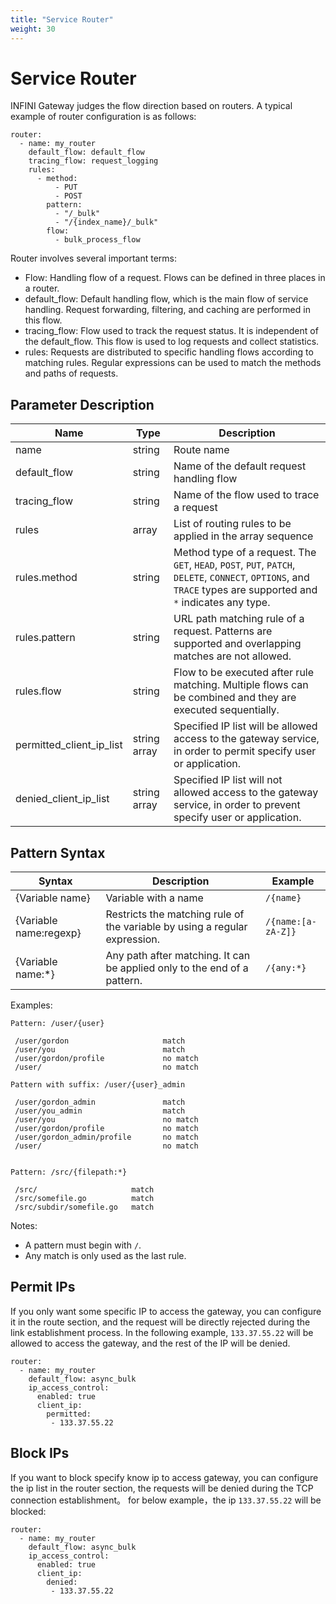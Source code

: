 ```yaml
---
title: "Service Router"
weight: 30
---
```


# Service Router

INFINI Gateway judges the flow direction based on routers. A typical example of router configuration is as follows:

```
router:
  - name: my_router
    default_flow: default_flow
    tracing_flow: request_logging
    rules:
      - method:
          - PUT
          - POST
        pattern:
          - "/_bulk"
          - "/{index_name}/_bulk"
        flow:
          - bulk_process_flow
```

Router involves several important terms:

- Flow: Handling flow of a request. Flows can be defined in three places in a router.
- default_flow: Default handling flow, which is the main flow of service handling. Request forwarding, filtering, and caching are performed in this flow.
- tracing_flow: Flow used to track the request status. It is independent of the default_flow. This flow is used to log requests and collect statistics.
- rules: Requests are distributed to specific handling flows according to matching rules. Regular expressions can be used to match the methods and paths of requests.

## Parameter Description

| Name                     | Type         | Description                                                                                                                                                      |
| ------------------------ | ------------ | ---------------------------------------------------------------------------------------------------------------------------------------------------------------- |
| name                     | string       | Route name                                                                                                                                                       |
| default_flow             | string       | Name of the default request handling flow                                                                                                                        |
| tracing_flow             | string       | Name of the flow used to trace a request                                                                                                                         |
| rules                    | array        | List of routing rules to be applied in the array sequence                                                                                                        |
| rules.method             | string       | Method type of a request. The `GET`, `HEAD`, `POST`, `PUT`, `PATCH`, `DELETE`, `CONNECT`, `OPTIONS`, and `TRACE` types are supported and `*` indicates any type. |
| rules.pattern            | string       | URL path matching rule of a request. Patterns are supported and overlapping matches are not allowed.                                                             |
| rules.flow               | string       | Flow to be executed after rule matching. Multiple flows can be combined and they are executed sequentially.                                                      |
| permitted_client_ip_list | string array | Specified IP list will be allowed access to the gateway service, in order to permit specify user or application.                                                 |
| denied_client_ip_list    | string array | Specified IP list will not allowed access to the gateway service, in order to prevent specify user or application.                                               |

## Pattern Syntax

| Syntax                 | Description                                                                | Example            |
| ---------------------- | -------------------------------------------------------------------------- | ------------------ |
| {Variable name}        | Variable with a name                                                       | `/{name}`          |
| {Variable name:regexp} | Restricts the matching rule of the variable by using a regular expression. | `/{name:[a-zA-Z]}` |
| {Variable name:\*}     | Any path after matching. It can be applied only to the end of a pattern.   | `/{any:*}`         |

Examples:

```
Pattern: /user/{user}

 /user/gordon                     match
 /user/you                        match
 /user/gordon/profile             no match
 /user/                           no match

Pattern with suffix: /user/{user}_admin

 /user/gordon_admin               match
 /user/you_admin                  match
 /user/you                        no match
 /user/gordon/profile             no match
 /user/gordon_admin/profile       no match
 /user/                           no match


Pattern: /src/{filepath:*}

 /src/                     match
 /src/somefile.go          match
 /src/subdir/somefile.go   match
```

Notes:

- A pattern must begin with `/`.
- Any match is only used as the last rule.

## Permit IPs

If you only want some specific IP to access the gateway, you can configure it in the route section,
and the request will be directly rejected during the link establishment process. In the following example, `133.37.55.22` will be allowed to access the gateway, and the rest of the IP will be denied.

```
router:
  - name: my_router
    default_flow: async_bulk
    ip_access_control:
      enabled: true
      client_ip:
        permitted:
         - 133.37.55.22
```

## Block IPs

If you want to block specify know ip to access gateway, you can configure the ip list in the router section, the requests will be denied during the TCP connection establishment。
for below example，the ip `133.37.55.22` will be blocked:

```
router:
  - name: my_router
    default_flow: async_bulk
    ip_access_control:
      enabled: true
      client_ip:
        denied:
         - 133.37.55.22
```
